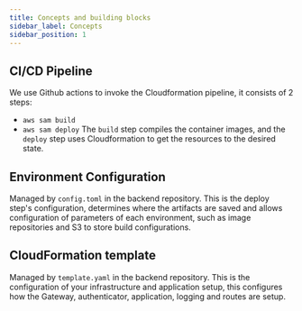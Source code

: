 ```yaml
---
title: Concepts and building blocks
sidebar_label: Concepts
sidebar_position: 1
---
```


## CI/CD Pipeline
We use Github actions to invoke the Cloudformation pipeline, it consists of 2 steps:
- `aws sam build`
- `aws sam deploy`
The `build` step compiles the container images, and the `deploy` step uses Cloudformation to get the resources to the desired state.

## Environment Configuration
Managed by `config.toml` in the backend repository.
This is the deploy step's configuration, determines where the artifacts are saved and allows configuration of parameters of each environment, such as image repositories and S3 to store build configurations.

## CloudFormation template
Managed by `template.yaml` in the backend repository.
This is the configuration of your infrastructure and application setup, this configures how the Gateway, authenticator, application, logging and routes are setup.
